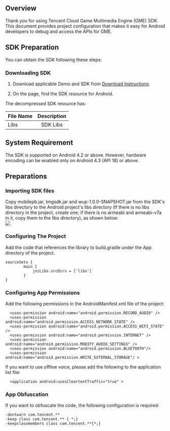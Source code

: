 ## Overview

Thank you for using Tencent Cloud Game Multimedia Engine (GME) SDK. This document provides project configuration that makes it easy for Android developers to debug and access the APIs for GME.

## SDK Preparation

You can obtain the SDK following these steps:

### Downloading SDK

1. Download applicable Demo and SDK from [Download Instructions](https://intl.cloud.tencent.com/document/product/607/18521).

2. On the page, find the SDK resource for Android.

The decompressed SDK resource has:

| File Name | Description           
| ------------- |:-------------:|
| Libs     	| SDK Libs     |

## System Requirement
The SDK is supported on Android 4.2 or above. However, hardware encoding can be enabled only on Android 4.3 (API 18) or above.

## Preparations

### Importing SDK files

Copy mobilepb.jar, tmgsdk.jar and wup-1.0.0-SNAPSHOT.jar from the SDK's libs directory to the Android project's libs directory (If there is no libs directory in the project, create one; if there is no armeabi and armeabi-v7a in it, copy them to the libs directory), as shown below:  
![](https://main.qcloudimg.com/raw/006cc0fab7b4c2f370b9b31fdbc93f90.png)

### Configuring The Project

Add the code that references the library to build.gradle under the App directory of the project.  

```
sourceSets {
        main {
            jniLibs.srcDirs = ['libs']
        }
}
```

### Configuring App Permissions

Add the following permissions in the AndroidManifest.xml file of the project:


```
  <uses-permission android:name="android.permission.RECORD_AUDIO" />
  <uses-permission android:name="android.permission.ACCESS_NETWORK_STATE" />
  <uses-permission android:name="android.permission.ACCESS_WIFI_STATE" />
  <uses-permission android:name="android.permission.INTERNET" />
  <uses-permission android:name="android.permission.MODIFY_AUDIO_SETTINGS" />
  <uses-permission android:name="android.permission.BLUETOOTH"/>
  <uses-permission android:name="android.permission.WRITE_EXTERNAL_STORAGE"/ >
```

If you want to use offline voice, please add the following to the application list file:
```
  <application android:usesCleartextTraffic="true" >
```

### App Obfuscation
If you want to obfuscate the code, the following configuration is required:
```
-dontwarn com.tencent.**
-keep class com.tencent.** { *;}
-keepclassmembers class com.tencent.**{*;}
```

